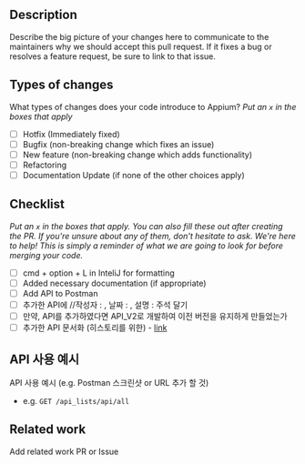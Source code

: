 ## Description

Describe the big picture of your changes here to communicate to the maintainers why we should accept this pull request. If it fixes a bug or resolves a feature request, be sure to link to that issue.

## Types of changes

What types of changes does your code introduce to Appium?
_Put an `x` in the boxes that apply_

- [ ] Hotfix (Immediately fixed)
- [ ] Bugfix (non-breaking change which fixes an issue)
- [ ] New feature (non-breaking change which adds functionality)
- [ ] Refactoring
- [ ] Documentation Update (if none of the other choices apply)

## Checklist

_Put an `x` in the boxes that apply. You can also fill these out after creating the PR. If you're unsure about any of them, don't hesitate to ask. We're here to help! This is simply a reminder of what we are going to look for before merging your code._

- [ ] cmd + option + L in InteliJ for formatting
- [ ] Added necessary documentation (if appropriate)
- [ ] Add API to Postman
- [ ] 추가한 API에 //작성자 : , 날짜 : , 설명 : 주석 달기
- [ ] 만약, API를 추가하였다면 API_V2로 개발하여 이전 버전을 유지하게 만들었는가
- [ ] 추가한 API 문서화 (히스토리를 위한) - [link](https://www.notion.so/annodocs/API-96f71d3974554951a529b4988b096b76)

## API 사용 예시

API 사용 예시 (e.g. Postman 스크린샷 or URL 추가 할 것)
- e.g. `GET /api_lists/api/all`

## Related work
Add related work PR or Issue
